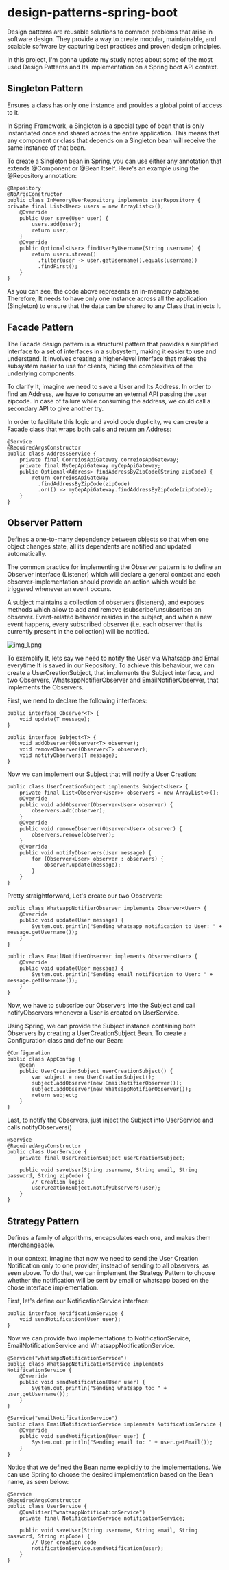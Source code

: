 # design-patterns-spring-boot

Design patterns are reusable solutions to common problems that arise in software design. They provide a way to create modular, maintainable, and scalable software by capturing best practices and proven design principles. 

In this project, I'm gonna update my study notes about some of the most used Design Patterns and Its implementation on a Spring boot API context.

## Singleton Pattern
Ensures a class has only one instance and provides a global point of access to it.

In Spring Framework, a Singleton is a special type of bean that is only instantiated once and shared across the entire application. This means that any component or class that depends on a Singleton bean will receive the same instance of that bean.

To create a Singleton bean in Spring, you can use either any annotation that extends @Component or @Bean Itself. Here's an example using the @Repository annotation:

    @Repository
    @NoArgsConstructor
    public class InMemoryUserRepository implements UserRepository {
    private final List<User> users = new ArrayList<>();
        @Override
        public User save(User user) {
            users.add(user);
            return user;
        }
        @Override
        public Optional<User> findUserByUsername(String username) {
            return users.stream()
              .filter(user -> user.getUsername().equals(username))
              .findFirst();
        }
    }
As you can see, the code above represents an in-memory database. Therefore, It needs to have only one instance across all the application (Singleton) to ensure that the data can be shared to any Class that injects It.

## Facade Pattern
The Facade design pattern is a structural pattern that provides a simplified interface to a set of interfaces in a subsystem, making it easier to use and understand. It involves creating a higher-level interface that makes the subsystem easier to use for clients, hiding the complexities of the underlying components.

To clarify It, imagine we need to save a User and Its Address. In order to find an Address, we have to consume an external API passing the user zipcode.
In case of failure while consuming the address, we could call a secondary API to give another try.

In order to facilitate this logic and avoid code duplicity, we can create a Facade class that wraps both calls and return an Address:

    @Service
    @RequiredArgsConstructor
    public class AddressService {
        private final CorreiosApiGateway correiosApiGateway;
        private final MyCepApiGateway myCepApiGateway;
        public Optional<Address> findAddressByZipCode(String zipCode) {
            return correiosApiGateway
              .findAddressByZipCode(zipCode)
              .or(() -> myCepApiGateway.findAddressByZipCode(zipCode));
        }
    }

## Observer Pattern
Defines a one-to-many dependency between objects so that when one object changes state, all its dependents are notified and updated automatically. 

The common practice for implementing the Observer pattern is to define an Observer interface (Listener) which will declare a general contact and each observer-implementation should provide an action which would be triggered whenever an event occurs.

A subject maintains a collection of observers (listeners), and exposes methods which allow to add and remove (subscribe/unsubscribe) an observer. Event-related behavior resides in the subject, and when a new event happens, every subscribed observer (i.e. each observer that is currently present in the collection) will be notified.

![img_1.png](img_1.png)

To exemplify It, lets say we need to notify the User via Whatsapp and Email everytime It is saved in our Repository.
To achieve this behaviour, we can create a UserCreationSubject, that implements the Subject interface, and two Observers, WhatsappNotifierObserver and EmailNotifierObserver, that implements the Observers.

First, we need to declare the following interfaces:

    public interface Observer<T> {  
        void update(T message);
    }

    public interface Subject<T> {
        void addObserver(Observer<T> observer);
        void removeObserver(Observer<T> observer);
        void notifyObservers(T message);
    }

Now we can implement our Subject that will notify a User Creation:

    public class UserCreationSubject implements Subject<User> {
        private final List<Observer<User>> observers = new ArrayList<>();
        @Override
        public void addObserver(Observer<User> observer) {
            observers.add(observer);
        }
        @Override
        public void removeObserver(Observer<User> observer) {
            observers.remove(observer);
        }
        @Override
        public void notifyObservers(User message) {
            for (Observer<User> observer : observers) {
                observer.update(message);
            }
        }
    }
Pretty straightforward, Let's create our two Observers:

    public class WhatsappNotifierObserver implements Observer<User> {
        @Override
        public void update(User message) {
            System.out.println("Sending whatsapp notification to User: " + message.getUsername());
        }
    }

    public class EmailNotifierObserver implements Observer<User> {
        @Override
        public void update(User message) {
            System.out.println("Sending email notification to User: " + message.getUsername());
        }
    }
Now, we have to subscribe our Observers into the Subject and call notifyObservers whenever a User is created on UserService.

Using Spring, we can provide the Subject instance containing both Observers by creating a UserCreationSubject Bean.
To create a Configuration class and define our Bean:

    @Configuration
    public class AppConfig {
        @Bean
        public UserCreationSubject userCreationSubject() {
            var subject = new UserCreationSubject();
            subject.addObserver(new EmailNotifierObserver());
            subject.addObserver(new WhatsappNotifierObserver());
            return subject;
        }
    }

Last, to notify the Observers, just inject the Subject into UserService and calls notifyObservers()

    @Service
    @RequiredArgsConstructor
    public class UserService {
        private final UserCreationSubject userCreationSubject;

        public void saveUser(String username, String email, String password, String zipCode) {
            // Creation logic
            userCreationSubject.notifyObservers(user);
        }
    } 

## Strategy Pattern
Defines a family of algorithms, encapsulates each one, and makes them interchangeable.

In our context, imagine that now we need to send the User Creation Notification only to one provider, instead of sending to all observers, as seen above.
To do that, we can implement the Strategy Pattern to choose whether the notification will be sent by email or whatsapp based on the chose interface implementation.

First, let's define our NotificationService interface:
    
    public interface NotificationService {
        void sendNotification(User user);
    }
Now we can provide two implementations to NotificationService, EmailNotificationService and WhatsappNotificationService.

    @Service("whatsappNotificationService")
    public class WhatsappNotificationService implements NotificationService {
        @Override
        public void sendNotification(User user) {
            System.out.println("Sending whatsapp to: " + user.getUsername());
        }
    }

    @Service("emailNotificationService")
    public class EmailNotificationService implements NotificationService {
        @Override
        public void sendNotification(User user) {
            System.out.println("Sending email to: " + user.getEmail());
        }
    }

Notice that we defined the Bean name explicitly to the implementations. We can use Spring to choose the desired implementation based on the Bean name, as seen below:

    @Service
    @RequiredArgsConstructor
    public class UserService {
        @Qualifier("whatsappNotificationService")
        private final NotificationService notificationService;

        public void saveUser(String username, String email, String password, String zipCode) {
            // User creation code
            notificationService.sendNotification(user);
        }
    }
